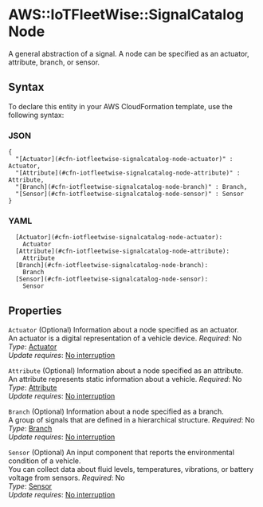 # AWS::IoTFleetWise::SignalCatalog Node<a name="aws-properties-iotfleetwise-signalcatalog-node"></a>

A general abstraction of a signal\. A node can be specified as an actuator, attribute, branch, or sensor\.

## Syntax<a name="aws-properties-iotfleetwise-signalcatalog-node-syntax"></a>

To declare this entity in your AWS CloudFormation template, use the following syntax:

### JSON<a name="aws-properties-iotfleetwise-signalcatalog-node-syntax.json"></a>

```
{
  "[Actuator](#cfn-iotfleetwise-signalcatalog-node-actuator)" : Actuator,
  "[Attribute](#cfn-iotfleetwise-signalcatalog-node-attribute)" : Attribute,
  "[Branch](#cfn-iotfleetwise-signalcatalog-node-branch)" : Branch,
  "[Sensor](#cfn-iotfleetwise-signalcatalog-node-sensor)" : Sensor
}
```

### YAML<a name="aws-properties-iotfleetwise-signalcatalog-node-syntax.yaml"></a>

```
  [Actuator](#cfn-iotfleetwise-signalcatalog-node-actuator): 
    Actuator
  [Attribute](#cfn-iotfleetwise-signalcatalog-node-attribute): 
    Attribute
  [Branch](#cfn-iotfleetwise-signalcatalog-node-branch): 
    Branch
  [Sensor](#cfn-iotfleetwise-signalcatalog-node-sensor): 
    Sensor
```

## Properties<a name="aws-properties-iotfleetwise-signalcatalog-node-properties"></a>

`Actuator`  <a name="cfn-iotfleetwise-signalcatalog-node-actuator"></a>
\(Optional\) Information about a node specified as an actuator\.  
An actuator is a digital representation of a vehicle device\.
*Required*: No  
*Type*: [Actuator](aws-properties-iotfleetwise-signalcatalog-actuator.md)  
*Update requires*: [No interruption](https://docs.aws.amazon.com/AWSCloudFormation/latest/UserGuide/using-cfn-updating-stacks-update-behaviors.html#update-no-interrupt)

`Attribute`  <a name="cfn-iotfleetwise-signalcatalog-node-attribute"></a>
\(Optional\) Information about a node specified as an attribute\.  
An attribute represents static information about a vehicle\.
*Required*: No  
*Type*: [Attribute](aws-properties-iotfleetwise-signalcatalog-attribute.md)  
*Update requires*: [No interruption](https://docs.aws.amazon.com/AWSCloudFormation/latest/UserGuide/using-cfn-updating-stacks-update-behaviors.html#update-no-interrupt)

`Branch`  <a name="cfn-iotfleetwise-signalcatalog-node-branch"></a>
\(Optional\) Information about a node specified as a branch\.  
A group of signals that are defined in a hierarchical structure\.
*Required*: No  
*Type*: [Branch](aws-properties-iotfleetwise-signalcatalog-branch.md)  
*Update requires*: [No interruption](https://docs.aws.amazon.com/AWSCloudFormation/latest/UserGuide/using-cfn-updating-stacks-update-behaviors.html#update-no-interrupt)

`Sensor`  <a name="cfn-iotfleetwise-signalcatalog-node-sensor"></a>
\(Optional\) An input component that reports the environmental condition of a vehicle\.  
You can collect data about fluid levels, temperatures, vibrations, or battery voltage from sensors\.
*Required*: No  
*Type*: [Sensor](aws-properties-iotfleetwise-signalcatalog-sensor.md)  
*Update requires*: [No interruption](https://docs.aws.amazon.com/AWSCloudFormation/latest/UserGuide/using-cfn-updating-stacks-update-behaviors.html#update-no-interrupt)